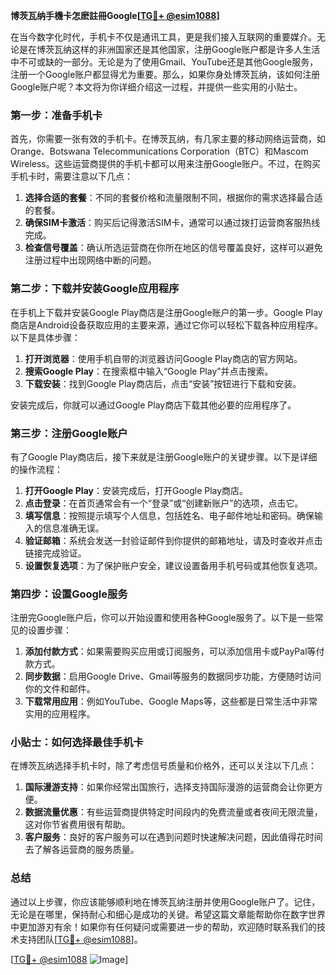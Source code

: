 **博茨瓦纳手機卡怎麽註冊Google[[TG💪+ @esim1088](https://t.me/s/esim1088)]**

在当今数字化时代，手机卡不仅是通讯工具，更是我们接入互联网的重要媒介。无论是在博茨瓦纳这样的非洲国家还是其他国家，注册Google账户都是许多人生活中不可或缺的一部分。无论是为了使用Gmail、YouTube还是其他Google服务，注册一个Google账户都显得尤为重要。那么，如果你身处博茨瓦纳，该如何注册Google账户呢？本文将为你详细介绍这一过程，并提供一些实用的小贴士。

### 第一步：准备手机卡

首先，你需要一张有效的手机卡。在博茨瓦纳，有几家主要的移动网络运营商，如Orange、Botswana Telecommunications Corporation（BTC）和Mascom Wireless。这些运营商提供的手机卡都可以用来注册Google账户。不过，在购买手机卡时，需要注意以下几点：

1. **选择合适的套餐**：不同的套餐价格和流量限制不同，根据你的需求选择最合适的套餐。
2. **确保SIM卡激活**：购买后记得激活SIM卡，通常可以通过拨打运营商客服热线完成。
3. **检查信号覆盖**：确认所选运营商在你所在地区的信号覆盖良好，这样可以避免注册过程中出现网络中断的问题。

### 第二步：下载并安装Google应用程序

在手机上下载并安装Google Play商店是注册Google账户的第一步。Google Play商店是Android设备获取应用的主要来源，通过它你可以轻松下载各种应用程序。以下是具体步骤：

1. **打开浏览器**：使用手机自带的浏览器访问Google Play商店的官方网站。
2. **搜索Google Play**：在搜索框中输入“Google Play”并点击搜索。
3. **下载安装**：找到Google Play商店后，点击“安装”按钮进行下载和安装。

安装完成后，你就可以通过Google Play商店下载其他必要的应用程序了。

### 第三步：注册Google账户

有了Google Play商店后，接下来就是注册Google账户的关键步骤。以下是详细的操作流程：

1. **打开Google Play**：安装完成后，打开Google Play商店。
2. **点击登录**：在首页通常会有一个“登录”或“创建新账户”的选项，点击它。
3. **填写信息**：按照提示填写个人信息，包括姓名、电子邮件地址和密码。确保输入的信息准确无误。
4. **验证邮箱**：系统会发送一封验证邮件到你提供的邮箱地址，请及时查收并点击链接完成验证。
5. **设置恢复选项**：为了保护账户安全，建议设置备用手机号码或其他恢复选项。

### 第四步：设置Google服务

注册完Google账户后，你可以开始设置和使用各种Google服务了。以下是一些常见的设置步骤：

1. **添加付款方式**：如果需要购买应用或订阅服务，可以添加信用卡或PayPal等付款方式。
2. **同步数据**：启用Google Drive、Gmail等服务的数据同步功能，方便随时访问你的文件和邮件。
3. **下载常用应用**：例如YouTube、Google Maps等，这些都是日常生活中非常实用的应用程序。

### 小贴士：如何选择最佳手机卡

在博茨瓦纳选择手机卡时，除了考虑信号质量和价格外，还可以关注以下几点：

1. **国际漫游支持**：如果你经常出国旅行，选择支持国际漫游的运营商会让你更方便。
2. **数据流量优惠**：有些运营商提供特定时间段内的免费流量或者夜间无限流量，这对你节省费用很有帮助。
3. **客户服务**：良好的客户服务可以在遇到问题时快速解决问题，因此值得花时间去了解各运营商的服务质量。

### 总结

通过以上步骤，你应该能够顺利地在博茨瓦纳注册并使用Google账户了。记住，无论是在哪里，保持耐心和细心是成功的关键。希望这篇文章能帮助你在数字世界中更加游刃有余！如果你有任何疑问或需要进一步的帮助，欢迎随时联系我们的技术支持团队[[TG💪+ @esim1088](https://t.me/s/esim1088)]。

[[TG💪+ @esim1088](https://t.me/s/esim1088) ![Image](https://i.postimg.cc/4NQfJmqS/Snipaste-2025-05-13-00-14-12.png)]